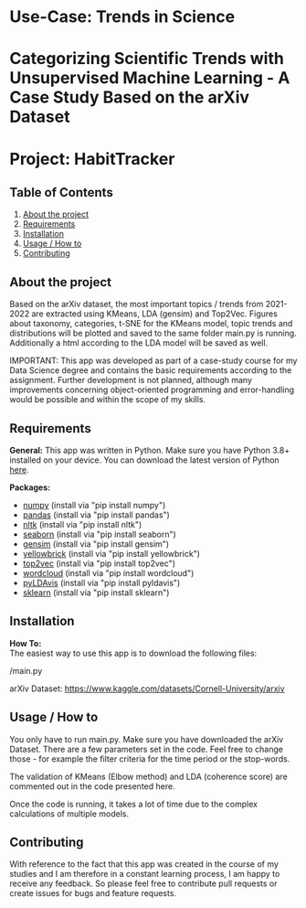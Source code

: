 # Use-Case: Trends in Science
# Categorizing Scientific Trends with Unsupervised Machine Learning - A Case Study Based on the arXiv Dataset
# Project: HabitTracker

## Table of Contents
1. [About the project](#About-the-project)
2. [Requirements](#Requirements)
3. [Installation](#Installation)
4. [Usage / How to](#Usage-/-How-to)
5. [Contributing](#Contributing)


## About the project
Based on the arXiv dataset, the most important topics / trends from 2021-2022 are extracted using KMeans, LDA (gensim) and Top2Vec.
Figures about taxonomy, categories, t-SNE for the KMeans model, topic trends and distributions will be plotted and saved to the same folder main.py is running.
Additionally a html according to the LDA model will be saved as well.

IMPORTANT:
This app was developed as part of a case-study course for my Data Science degree and contains the basic requirements according to the assignment. Further development is not planned, although many improvements concerning object-oriented programming and error-handling would be possible and within the scope of my skills.

## Requirements

**General:** 
This app was written in Python. Make sure you have Python 3.8+ installed on your device. 
You can download the latest version of Python [here](https://www.python.org/downloads/). 

**Packages:**
* [numpy](https://numpy.org) (install via "pip install numpy")
* [pandas](https://pandas.pydata.org/about/index.html) (install via "pip install pandas")
* [nltk](https://github.com/nltk/nltk) (install via "pip install nltk")
* [seaborn](https://github.com/mwaskom/seaborn) (install via "pip install seaborn")
* [gensim](https://github.com/RaRe-Technologies/gensim) (install via "pip install gensim")
* [yellowbrick](https://github.com/DistrictDataLabs/yellowbrick) (install via "pip install yellowbrick")
* [top2vec](https://github.com/ddangelov/Top2Vec) (install via "pip install top2vec")
* [wordcloud](https://pypi.org/project/wordcloud/) (install via "pip install wordcloud")
* [pyLDAvis](https://github.com/bmabey/pyLDAvis) (install via "pip install pyldavis")
* [sklearn](https://scikit-learn.org/stable/) (install via "pip install sklearn")


## Installation

**How To:**<br>
The easiest way to use this app is to download the following files:

/main.py

arXiv Dataset: https://www.kaggle.com/datasets/Cornell-University/arxiv

## Usage / How to

You only have to run main.py. Make sure you have downloaded the arXiv Dataset.
There are a few parameters set in the code. Feel free to change those - for example the filter criteria for the time period or the stop-words.

The validation of KMeans (Elbow method) and LDA (coherence score) are commented out in the code presented here.

Once the code is running, it takes a lot of time due to the complex calculations of multiple models. 

## Contributing 
With reference to the fact that this app was created in the course of my studies and I am therefore in a constant learning process, I am happy to receive any feedback.
So please feel free to contribute pull requests or create issues for bugs and feature requests.
